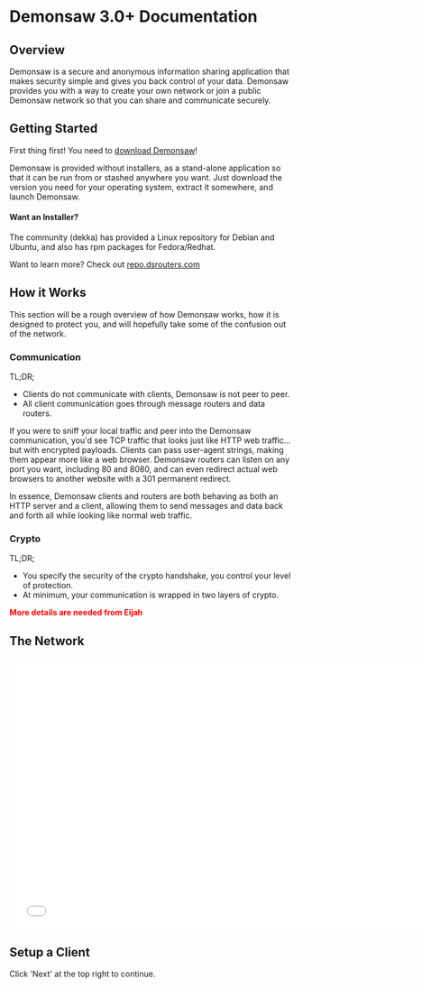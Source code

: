 # Demonsaw 3.0+ Documentation

## Overview

Demonsaw is a secure and anonymous information sharing application that makes security simple and gives you back control of your data. Demonsaw provides you with a way to create your own network or join a public Demonsaw network so that you can share and communicate securely.


## Getting Started

First thing first! You need to [download Demonsaw](https://demonsaw.com/)!

Demonsaw is provided without installers, as a stand-alone application so that it can be run from or stashed anywhere you want. Just download the version you need for your operating system, extract it somewhere, and launch Demonsaw.

#### Want an Installer?

The community (dekka) has provided a Linux repository for Debian and Ubuntu, and also has rpm packages for Fedora/Redhat.

Want to learn more? Check out [repo.dsrouters.com](https://repo.dsrouters.com/)

## How it Works

This section will be a rough overview of how Demonsaw works, how it is designed to protect you, and will hopefully take some of the confusion out of the network.

### Communication

TL;DR;

* Clients do not communicate with clients, Demonsaw is not peer to peer. 
* All client communication goes through message routers and data routers.

If you were to sniff your local traffic and peer into the Demonsaw communication, you'd see TCP traffic that looks just like HTTP web traffic... but with encrypted payloads. Clients can pass user-agent strings, making them appear more like a web browser. Demonsaw routers can listen on any port you want, including 80 and 8080, and can even redirect actual web browsers to another website with a 301 permanent redirect.

In essence, Demonsaw clients and routers are both behaving as both an HTTP server and a client, allowing them to send messages and data back and forth all while looking like normal web traffic.



### Crypto

TL;DR;

* You specify the security of the crypto handshake, you control your level of protection.
* At minimum, your communication is wrapped in two layers of crypto.

<p style="color:red;font-weight:bold;">More details are needed from Eijah</p>


## The Network

<iframe width="750px" height="480px" class="embed-responsive embed-responsive-16by9" src="net-diagram.html" style="background-color:transparent;border:0;"></iframe>


## Setup a Client

Click 'Next' at the top right to continue.